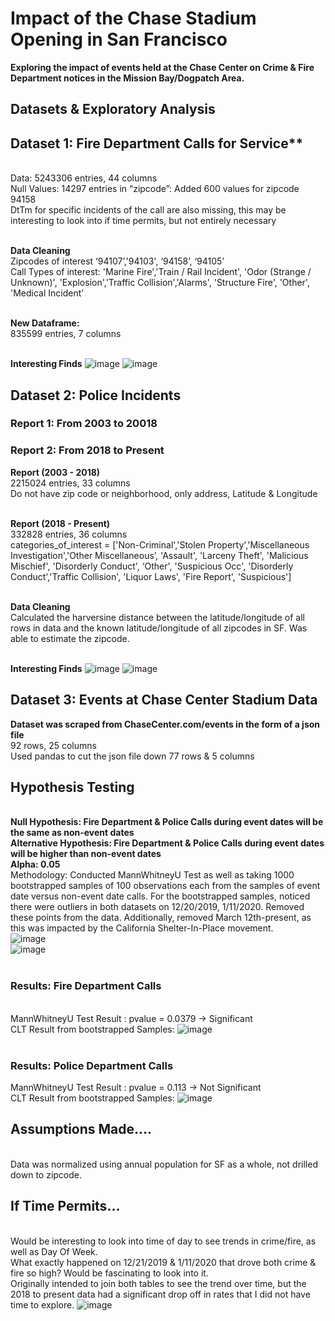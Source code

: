 # Impact of the Chase Stadium Opening in San Francisco

**Exploring the impact of events held at the Chase Center on Crime & Fire Department notices in the Mission Bay/Dogpatch Area.**

## Datasets & Exploratory Analysis

## Dataset 1: Fire Department Calls for Service**
<br>Data: 5243306 entries, 44 columns
<br>Null Values: 14297 entries in “zipcode”: Added 600 values for zipcode 94158
<br>DtTm for specific incidents of the call are also missing, this may be interesting to look into if time permits, but not entirely necessary

<br>**Data Cleaning**
<br>Zipcodes of interest ‘94107’,'94103', ‘94158’, ‘94105’
<br>Call Types of interest: 'Marine Fire','Train / Rail Incident', 'Odor (Strange / Unknown)', 'Explosion','Traffic Collision','Alarms', 'Structure Fire', 'Other', 'Medical Incident’

<br>**New Dataframe:**
<br>835599 entries, 7 columns

<br>**Interesting Finds**
![image](https://github.com/sherryduong93/chasestadiumimpact/blob/working/Graphs/Fire_Calls_2000-2020.png)
![image](https://github.com/sherryduong93/chasestadiumimpact/blob/working/Graphs/2019firecallsofinterest.png)


## Dataset 2: Police Incidents
### Report 1: From 2003 to 20018
### Report 2: From 2018 to Present
**Report (2003 - 2018)**
<br> 2215024 entries, 33 columns
<br>Do not have zip code or neighborhood, only address, Latitude & Longitude

<br>**Report (2018 - Present)**
<br>332828 entries, 36 columns
<br> categories_of_interest = ['Non-Criminal','Stolen Property','Miscellaneous Investigation','Other Miscellaneous’, 'Assault', 'Larceny Theft', 'Malicious Mischief', 'Disorderly Conduct', ‘Other', 'Suspicious Occ', 'Disorderly Conduct','Traffic Collision', 'Liquor Laws', 'Fire Report', 'Suspicious']

<br>**Data Cleaning**
<br>Calculated the harversine distance between the latitude/longitude of all rows in data and the known latitude/longitude of all zipcodes in SF. Was able to estimate the zipcode.

<br>**Interesting Finds**
![image](https://github.com/sherryduong93/chasestadiumimpact/blob/working/Graphs/2019_Crime_DPMS.png)
![image](https://github.com/sherryduong93/chasestadiumimpact/blob/working/Graphs/Normalized_Crime_DPMS.png)

## Dataset 3: Events at Chase Center Stadium Data
**Dataset was scraped from ChaseCenter.com/events in the form of a json file**
<br>92 rows, 25 columns
<br>Used pandas to cut the json file down 77 rows & 5 columns

## Hypothesis Testing
<br>**Null Hypothesis: Fire Department & Police Calls during event dates will be the same as non-event dates
<br> Alternative Hypothesis: Fire Department & Police Calls during event dates will be higher than non-event dates
<br> Alpha: 0.05**
<br> Methodology: Conducted MannWhitneyU Test as well as taking 1000 bootstrapped samples of 100 observations each from the samples of event date versus non-event date calls. For the bootstrapped samples, noticed there were outliers in both datasets on 12/20/2019, 1/11/2020. Removed these points from the data. Additionally, removed March 12th-present, as this was impacted by the California Shelter-In-Place movement.
<br>![image](https://github.com/sherryduong93/chasestadiumimpact/blob/working/Graphs/EventsVsNonScatter_fire.png)
<br>![image](https://github.com/sherryduong93/chasestadiumimpact/blob/working/Graphs/EventsVsNonBox_Police.png)
<br><br>
### Results: Fire Department Calls
<br>MannWhitneyU Test Result : pvalue = 0.0379 -> Significant
<br>CLT Result from bootstrapped Samples:
![image](https://github.com/sherryduong93/chasestadiumimpact/blob/working/Graphs/EventsVsNonHypotheisTest_Fire.png)
<br><br>
### Results: Police Department Calls
MannWhitneyU Test Result : pvalue = 0.113 -> Not Significant
<br>CLT Result from bootstrapped Samples:
![image](https://github.com/sherryduong93/chasestadiumimpact/blob/working/Graphs/EventsVsNonHypotheisTest_Police.png)



## Assumptions Made....
<br>Data was normalized using annual population for SF as a whole, not drilled down to zipcode.

## If Time Permits...
<br>Would be interesting to look into time of day to see trends in crime/fire, as well as Day Of Week.
<br>What exactly happened on 12/21/2019 & 1/11/2020 that drove both crime & fire so high? Would be fascinating to look into it.
<br>Originally intended to join both tables to see the trend over time, but the 2018 to present data had a significant drop off in rates that I did not have time to explore.
![image](https://github.com/sherryduong93/chasestadiumimpact/blob/working/Graphs/Normalized_Police_Calls_2003-2018.png)
